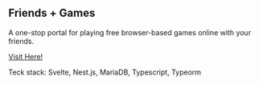 ## Friends + Games

A one-stop portal for playing free browser-based games online with your friends.

[Visit Here!](https://friendsplusgames.com/)

Teck stack: Svelte, Nest.js, MariaDB, Typescript, Typeorm